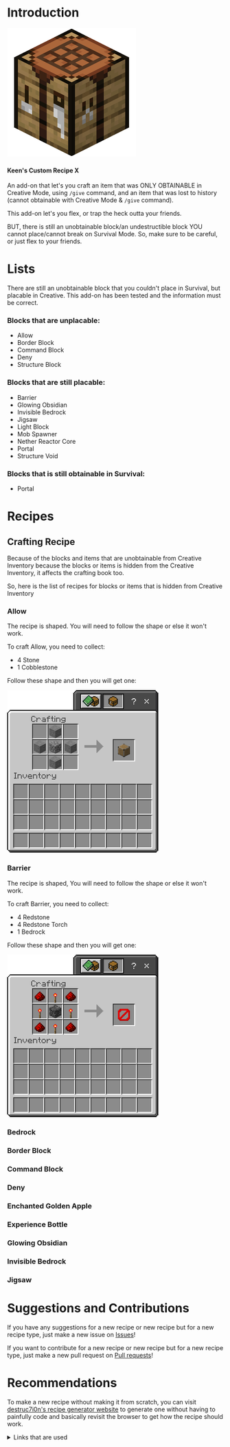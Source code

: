 # Introduction
![An icon for the add-on](images/PackIcon.png)

#### Keen's Custom Recipe X

An add-on that let's you craft an item that was ONLY OBTAINABLE in Creative Mode, using `/give` command, and an item that was lost to history (cannot obtainable with Creative Mode & `/give` command).

This add-on let's you flex, or trap the heck outta your friends.

BUT, there is still an unobtainable block/an undestructible block YOU cannot place/cannot break on Survival Mode. So, make sure to be careful, or just flex to your friends.
# Lists
There are still an unobtainable block that you couldn't place in Survival, but placable in Creative. This add-on has been tested and the information must be correct.
### Blocks that are unplacable:
- Allow
- Border Block
- Command Block
- Deny
- Structure Block
### Blocks that are still placable:
- Barrier
- Glowing Obsidian
- Invisible Bedrock
- Jigsaw
- Light Block
- Mob Spawner
- Nether Reactor Core
- Portal
- Structure Void
### Blocks that is still obtainable in Survival:
- Portal
# Recipes
## Crafting Recipe
Because of the blocks and items that are unobtainable from Creative Inventory because the blocks or items is hidden from the Creative Inventory, it affects the crafting book too. 

So, here is the list of recipes for blocks or items that is hidden from Creative Inventory
### Allow
The recipe is shaped. You will need to follow the shape or else it won't work.

To craft Allow, you need to collect:
- 4 Stone
- 1 Cobblestone

Follow these shape and then you will get one:

![Allow recipe](images/AllowRecipe.png)
### Barrier
The recipe is shaped, You will need to follow the shape or else it won't work.

To craft Barrier, you need to collect:
- 4 Redstone
- 4 Redstone Torch
- 1 Bedrock

Follow these shape and then you will get one:

![Barrier recipe](images/BarrierRecipe.png)
### Bedrock
### Border Block
### Command Block
### Deny
### Enchanted Golden Apple
### Experience Bottle
### Glowing Obsidian
### Invisible Bedrock
### Jigsaw
# Suggestions and Contributions
If you have any suggestions for a new recipe or new recipe but for a new recipe type, just make a new issue on [Issues](https://github.com/keenanyafiqy/CustomRecipeX/issues/new/choose)!

If you want to contribute for a new recipe or new recipe but for a new recipe type, just make a new pull request on [Pull requests](https://github.com/keenanyafiqy/CustomRecipeX/pull)!
# Recommendations
To make a new recipe without making it from scratch, you can visit [destruc7i0n's recipe generator website](https://crafting.thedestruc7i0n.ca) to generate one without having to painfully code and basically revisit the browser to get how the recipe should work.

<details><summary>Links that are used</summary>
  <ul dir="auto">
    <li>
      https://github.com/keenanyafiqy/CustomRecipeX/images/PackIcon.png
    </li>
  </ul>
  <ul dir="auto">
    <li>
      https://github.com/keenanyafiqy/CustomRecipeX/issues/new/choose
    </li>
  </ul>
  <ul dir="auto">
    <li>
      https://github.com/keenanyafiqy/CustomRecipeX/pull
    </li>
  </ul>
  <ul dir="auto">
    <li>
      https://crafting.thedestruc7i0n.ca
    </li>
  </ul>
</details>
